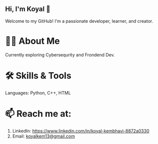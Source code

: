 ## Hi, I'm Koyal 👋
Welcome to my GitHub! I'm a passionate developer, learner, and creator.

# 👨‍💻 About Me
Currently exploring Cybersequrity and Frondend Dev.

# 🛠️ Skills & Tools
Languages: Python, C++, HTML

# 📫 Reach me at:
1) LinkedIn: https://www.linkedin.com/in/koyal-kembhavi-8872a0330
2) Email: koyalkem13@gmail.com
